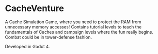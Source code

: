 # CacheVenture
A Cache Simulation Game, where you need to protect the RAM from unnecessary memory accesses! Contains tutorial levels to teach the fundamentals of Caches and campaign levels where the fun really begins. Combat could be in tower-defense fashion.

Developed in Godot 4.
